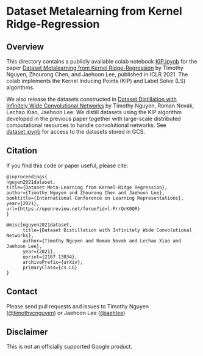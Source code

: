 # Dataset Metalearning from Kernel Ridge-Regression

## Overview
This directory contains a publicly available colab notebook [KIP.ipynb](https://colab.research.google.com/github/google-research/google-research/blob/master/kip/KIP.ipynb) for the paper [Dataset Metalearning from Kernel Ridge-Regression](https://arxiv.org/abs/2011.00050)
by Timothy Nguyen, Zhourong Chen, and Jaehoon Lee, published in ICLR 2021. The colab implements the Kernel Inducing Points (KIP)
and Label Solve (LS) algorithms.

We also release the datasets constructed in [Dataset Distillation with
Infinitely Wide Convolutional Networks](https://arxiv.org/abs/2107.13034) by Timothy Nguyen, Roman Novak,
Lechao Xiao, Jaehoon Lee. We distill datasets using the KIP algorithm developed in the previous
paper together with large-scale distributed computational resources to handle convolutional networks. See [dataset.ipynb](https://colab.research.google.com/github/google-research/google-research/blob/master/kip/dataset.ipynb) for access to the datasets stored in GCS.


## Citation

If you find this code or paper useful, please cite:

```
@inproceedings{
nguyen2021dataset,
title={Dataset Meta-Learning from Kernel-Ridge Regression},
author={Timothy Nguyen and Zhourong Chen and Jaehoon Lee},
booktitle={International Conference on Learning Representations},
year={2021},
url={https://openreview.net/forum?id=l-PrrQrK0QR}
}
```

```
@misc{nguyen2021dataset,
      title={Dataset Distillation with Infinitely Wide Convolutional Networks}, 
      author={Timothy Nguyen and Roman Novak and Lechao Xiao and Jaehoon Lee},
      year={2021},
      eprint={2107.13034},
      archivePrefix={arXiv},
      primaryClass={cs.LG}
}
```

## Contact

Please send pull requests and issues to Timothy Nguyen
([@timothycnguyen](https://github.com/timothyn617)) or Jaehoon Lee
([@jaehlee](https://github.com/jaehlee))


## Disclaimer

This is not an officially supported Google product.
